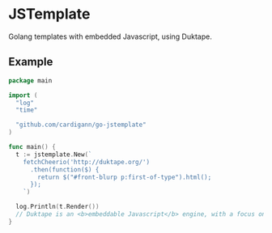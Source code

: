JSTemplate
==========

Golang templates with embedded Javascript, using Duktape.

Example
-------

```go
package main

import (
  "log"
  "time"

  "github.com/cardigann/go-jstemplate"
)

func main() {
  t := jstemplate.New(`
    fetchCheerio('http://duktape.org/')
      .then(function($) {
        return $("#front-blurp p:first-of-type").html();
      });
    `)

  log.Println(t.Render())
  // Duktape is an <b>embeddable Javascript</b> engine, with a focus on <b>portability</b> and compact <b>footprint</b>.
}
```
